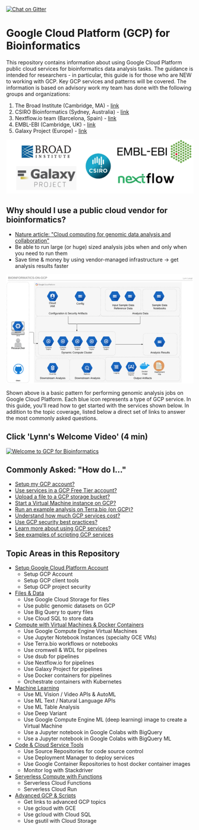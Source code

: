 [![Chat on Gitter](https://img.shields.io/gitter/room/gcp-for-bioinformatics/nextflow.svg?colorB=26af64&style=popout)](https://gitter.im/gcp-for-bioinformatics)

# Google Cloud Platform (GCP) for Bioinformatics
This repository contains information about using Google Cloud Platform public cloud services for bioinformatics data analysis tasks.  The guidance is intended for researchers - in particular, this guide is for those who are NEW to working with GCP.  Key GCP services and patterns will be covered. The information is based on advisory work my team has done with the following groups and organizations:

1) The Broad Institute (Cambridge, MA) - [link](https://www.broadinstitute.org)
2) CSIRO Bioinformatics (Sydney, Australia) - [link](https://bioinformatics.csiro.au/)
3) Nextflow.io team (Barcelona, Spain) - [link](https://www.nextflow.io/about-us.html)
4) EMBL-EBI (Cambridge, UK) - [link](https://www.ebi.ac.uk/)
5) Galaxy Project (Europe) - [link](https://galaxyproject.org/cloud/)

[![bioinformatics-groups](/images/logos.png)]() 

## Why should I use a public cloud vendor for bioinformatics?

- [Nature article: "Cloud computing for genomic data analysis and collaboration"](https://www.nature.com/articles/nrg.2017.113)
- Be able to run large (or huge) sized analysis jobs when and only when you need to run them
- Save time & money by using vendor-managed infrastructure -> get analysis results faster

[![gcp-bioinformatics](/images/main.png)]() 

Shown above is a basic pattern for performing genomic analysis jobs on Google Cloud Platform. Each blue icon represents a type of GCP service.  In this guide, you'll read how to get started with the services shown below.  In addition to the topic coverage, listed below a direct set of links to answer the most commonly asked questions.

## Click 'Lynn's Welcome Video' (4 min) 

[![Welcome to GCP for Bioinformatics](http://img.youtube.com/vi/YoFkSVDlN6k/0.jpg)](http://www.youtube.com/watch?v=YoFkSVDlN6k "Welcome to GCP for Bioinformatics")

## Commonly Asked: "How do I..."

- [Setup my GCP account?](https://github.com/lynnlangit/gcp-for-bioinformatics/blob/master/0_Setup_GCP_account/1_Setup_GCP_Account.md)
- [Use services in a GCP Free Tier account?](https://cloud.google.com/free/docs/gcp-free-tier)
- [Upload a file to a GCP storage bucket?](https://cloud.google.com/storage/docs/uploading-objects)
- [Start a Virtual Machine instance on GCP?](https://cloud.google.com/compute/docs/quickstart-linux)
- [Run an example analysis on Terra.bio (on GCP)?](https://app.terra.bio/#library/showcase)
- [Understand how much GCP services cost?](https://cloud.google.com/products/calculator/)
- [Use GCP security best practices?](https://cloud.google.com/iam/docs/using-iam-securely)
- [Learn more about using GCP services?](https://www.linkedin.com/learning/google-cloud-platform-essential-training-3)
- [See examples of scripting GCP services](https://github.com/lynnlangit/gcp-essentials)

## Topic Areas in this Repository

- [Setup Google Cloud Platform Account](https://github.com/lynnlangit/gcp-for-bioinformatics/tree/master/0_Setup_GCP_account)
    - Setup GCP Account
    - Setup GCP client tools
    - Setup GCP project security
- [Files & Data](https://github.com/lynnlangit/gcp-for-bioinformatics/tree/master/1_Files_%26_Data) 
    - Use Google Cloud Storage for files
    - Use public genomic datasets on GCP
    - Use Big Query to query files
    - Use Cloud SQL to store data
- [Compute with Virtual Machines & Docker Containers](https://github.com/lynnlangit/gcp-for-bioinformatics/tree/master/2_Virtual_Machines_%26_Docker_Containers)
    - Use Google Compute Engine Virtual Machines
    - Use Jupyter Notebook Instances (specialty GCE VMs)
    - Use Terra.bio workflows or notebooks
    - Use cromwell & WDL for pipelines
    - Use dsub for pipelines 
    - Use Nextflow.io for pipelines
    - Use Galaxy Project for pipelines
    - Use Docker containers for pipelines
    - Orchestrate containers with Kubernetes
- [Machine Learning](https://github.com/lynnlangit/gcp-for-bioinformatics/tree/master/3_Machine_Learning)
    - Use ML Vision / Video APIs & AutoML
    - Use ML Text / Natural Language APIs
    - Use ML Table Analysis
    - Use Deep Variant
    - Use Google Compute Engine ML (deep learning) image to create a Virtual Machine
    - Use a Jupyter notebook in Google Colabs with BigQuery
    - Use a Jupyter notebook in Google Colabs with BigQuery ML
- [Code & Cloud Service Tools](https://github.com/lynnlangit/gcp-for-bioinformatics/tree/master/4_Code_%26_Cloud_Service_Tools)
    - Use Source Repositories for code source control
    - Use Deployment Manager to deploy services
    - Use Google Container Repositories to host docker container images
    - Monitor log with Stackdriver
- [Serverless Compute with Functions](https://github.com/lynnlangit/gcp-for-bioinformatics/tree/master/5_Serverless_Compute_with_Functions)
    - Serverless Cloud Functions 
    - Serverless Cloud Run
- [Advanced GCP & Scripts](https://github.com/lynnlangit/gcp-for-bioinformatics/tree/master/6_Advanced_GCP_%26_Scripts)
    - Get links to advanced GCP topics
    - Use gcloud with GCE
    - Use gcloud with Cloud SQL
    - Use gsutil with Cloud Storage